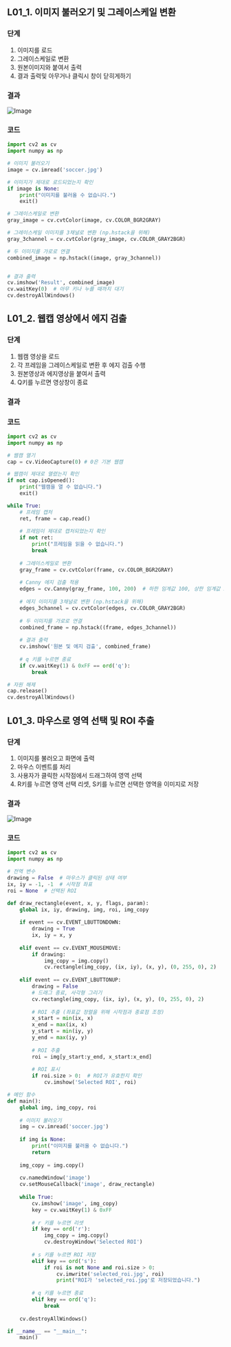 ## L01_1. 이미지 불러오기 및 그레이스케일 변환
### 단계
1. 이미지를 로드
2. 그레이스케일로 변환
3. 원본이미지와 붙여서 출력
4. 결과 출력및 아무거나 클릭시 창이 닫히게하기

### 결과
![Image](https://github.com/user-attachments/assets/50b7ae46-e5b8-48b4-811a-2916574e25cc)
### 코드
```python
import cv2 as cv
import numpy as np

# 이미지 불러오기
image = cv.imread('soccer.jpg')

# 이미지가 제대로 로드되었는지 확인
if image is None:
    print("이미지를 불러올 수 없습니다.")
    exit()

# 그레이스케일로 변환
gray_image = cv.cvtColor(image, cv.COLOR_BGR2GRAY)

# 그레이스케일 이미지를 3채널로 변환 (np.hstack을 위해)
gray_3channel = cv.cvtColor(gray_image, cv.COLOR_GRAY2BGR)

# 두 이미지를 가로로 연결
combined_image = np.hstack((image, gray_3channel))


# 결과 출력
cv.imshow('Result', combined_image)
cv.waitKey(0)  # 아무 키나 누를 때까지 대기
cv.destroyAllWindows()
```

## L01_2. 웹캡 영상에서 에지 검출
### 단계
1. 웹캠 영상을 로드
2. 각 프레임을 그레이스케일로 변환 후 에지 검출 수행
3. 원본영상과 에지영상을 붙여서 출력
4. Q키를 누르면 영상창이 종료

### 결과

### 코드
```python
import cv2 as cv
import numpy as np

# 웹캠 열기
cap = cv.VideoCapture(0) # 0은 기본 웹캠

# 웹캠이 제대로 열렸는지 확인
if not cap.isOpened():
    print("웹캠을 열 수 없습니다.")
    exit()

while True:
    # 프레임 캡처
    ret, frame = cap.read()
    
    # 프레임이 제대로 캡처되었는지 확인
    if not ret:
        print("프레임을 읽을 수 없습니다.")
        break
    
    # 그레이스케일로 변환
    gray_frame = cv.cvtColor(frame, cv.COLOR_BGR2GRAY)
    
    # Canny 에지 검출 적용
    edges = cv.Canny(gray_frame, 100, 200)  # 하한 임계값 100, 상한 임계값 200
    
    # 에지 이미지를 3채널로 변환 (np.hstack을 위해)
    edges_3channel = cv.cvtColor(edges, cv.COLOR_GRAY2BGR)
    
    # 두 이미지를 가로로 연결
    combined_frame = np.hstack((frame, edges_3channel))
    
    # 결과 출력
    cv.imshow('원본 및 에지 검출', combined_frame)
    
    # q 키를 누르면 종료
    if cv.waitKey(1) & 0xFF == ord('q'):
        break

# 자원 해제
cap.release()
cv.destroyAllWindows()
```


## L01_3. 마우스로 영역 선택 및 ROI 추출
### 단계
1. 이미지를 불러오고 화면에 출력
2. 마우스 이벤트를 처리
3. 사용자가 클릭한 시작점에서 드래그하여 영역 선택
4. R키를 누르면 영역 선택 리셋, S키를 누르면 선택한 영역을 이미지로 저장

### 결과
![Image](https://github.com/user-attachments/assets/6ffba2fb-2d10-4f83-887e-cdb2584a9399)

### 코드
```python
import cv2 as cv
import numpy as np

# 전역 변수
drawing = False  # 마우스가 클릭된 상태 여부
ix, iy = -1, -1  # 시작점 좌표
roi = None  # 선택된 ROI

def draw_rectangle(event, x, y, flags, param):
    global ix, iy, drawing, img, roi, img_copy
    
    if event == cv.EVENT_LBUTTONDOWN:
        drawing = True
        ix, iy = x, y
    
    elif event == cv.EVENT_MOUSEMOVE:
        if drawing:
            img_copy = img.copy()
            cv.rectangle(img_copy, (ix, iy), (x, y), (0, 255, 0), 2)
    
    elif event == cv.EVENT_LBUTTONUP:
        drawing = False
        # 드래그 종료, 사각형 그리기
        cv.rectangle(img_copy, (ix, iy), (x, y), (0, 255, 0), 2)
        
        # ROI 추출 (좌표값 정렬을 위해 시작점과 종료점 조정)
        x_start = min(ix, x)
        x_end = max(ix, x)
        y_start = min(iy, y)
        y_end = max(iy, y)
        
        # ROI 추출
        roi = img[y_start:y_end, x_start:x_end]
        
        # ROI 표시
        if roi.size > 0:  # ROI가 유효한지 확인
            cv.imshow('Selected ROI', roi)

# 메인 함수
def main():
    global img, img_copy, roi
    
    # 이미지 불러오기
    img = cv.imread('soccer.jpg')
    
    if img is None:
        print("이미지를 불러올 수 없습니다.")
        return
    
    img_copy = img.copy()
    
    cv.namedWindow('image')
    cv.setMouseCallback('image', draw_rectangle)
    
    while True:
        cv.imshow('image', img_copy)
        key = cv.waitKey(1) & 0xFF
        
        # r 키를 누르면 리셋
        if key == ord('r'):
            img_copy = img.copy()
            cv.destroyWindow('Selected ROI')
        
        # s 키를 누르면 ROI 저장
        elif key == ord('s'):
            if roi is not None and roi.size > 0:
                cv.imwrite('selected_roi.jpg', roi)
                print("ROI가 'selected_roi.jpg'로 저장되었습니다.")
        
        # q 키를 누르면 종료
        elif key == ord('q'):
            break
    
    cv.destroyAllWindows()

if __name__ == "__main__":
    main()
```

